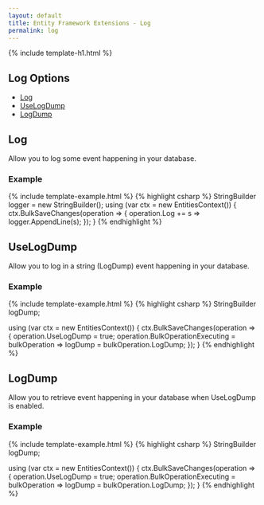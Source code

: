 ```yaml
---
layout: default
title: Entity Framework Extensions - Log
permalink: log
---
```


{% include template-h1.html %}
## Log Options
- [Log](#log)
- [UseLogDump](#uselogdump)
- [LogDump](#logdump)

## Log
Allow you to log some event happening in your database.

### Example
{% include template-example.html %} 
{% highlight csharp %}
StringBuilder logger = new StringBuilder();
using (var ctx = new EntitiesContext())
{
    ctx.BulkSaveChanges(operation =>
    {
        operation.Log += s => logger.AppendLine(s);
    });
}
{% endhighlight %}

## UseLogDump
Allow you to log in a string (LogDump) event happening in your database.

### Example
{% include template-example.html %} 
{% highlight csharp %}
StringBuilder logDump;

using (var ctx = new EntitiesContext())
{
    ctx.BulkSaveChanges(operation =>
    {
        operation.UseLogDump = true;
        operation.BulkOperationExecuting = bulkOperation => logDump = bulkOperation.LogDump;
    });
}
{% endhighlight %}

## LogDump
Allow you to retrieve event happening in your database when UseLogDump is enabled.

### Example
{% include template-example.html %} 
{% highlight csharp %}
StringBuilder logDump;

using (var ctx = new EntitiesContext())
{
    ctx.BulkSaveChanges(operation =>
    {
        operation.UseLogDump = true;
        operation.BulkOperationExecuting = bulkOperation => logDump = bulkOperation.LogDump;
    });
}
{% endhighlight %}
